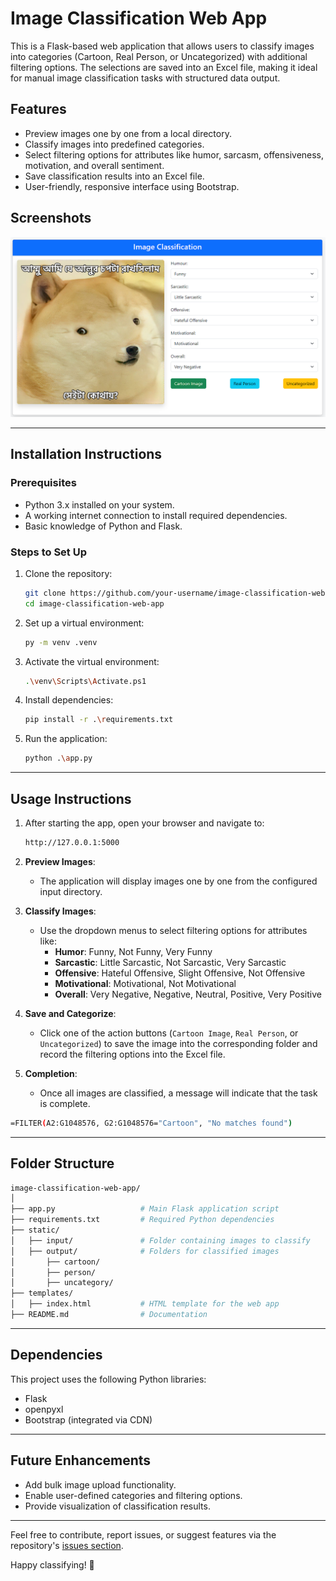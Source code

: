 # Image Classification Web App

This is a Flask-based web application that allows users to classify images into categories (Cartoon, Real Person, or Uncategorized) with additional filtering options. The selections are saved into an Excel file, making it ideal for manual image classification tasks with structured data output.

## Features

- Preview images one by one from a local directory.
- Classify images into predefined categories.
- Select filtering options for attributes like humor, sarcasm, offensiveness, motivation, and overall sentiment.
- Save classification results into an Excel file.
- User-friendly, responsive interface using Bootstrap.
  
## Screenshots

![alt text](https://raw.githubusercontent.com/newazbenalam/flask-image-categorizer/refs/heads/main/templates/Screenshot%202024-11-24%20235315.png)

---

## Installation Instructions

### Prerequisites

- Python 3.x installed on your system.
- A working internet connection to install required dependencies.
- Basic knowledge of Python and Flask.

### Steps to Set Up

1. Clone the repository:

   ```bash
   git clone https://github.com/your-username/image-classification-web-app.git
   cd image-classification-web-app
   ```

2. Set up a virtual environment:

   ```bash
   py -m venv .venv
   ```

3. Activate the virtual environment:

   ```bash
   .\venv\Scripts\Activate.ps1
   ```

4. Install dependencies:

   ```bash
   pip install -r .\requirements.txt
   ```

5. Run the application:

   ```bash
   python .\app.py
   ```

---

## Usage Instructions

1. After starting the app, open your browser and navigate to:

   ```bash
   http://127.0.0.1:5000
   ```

2. **Preview Images**:
   - The application will display images one by one from the configured input directory.

3. **Classify Images**:
   - Use the dropdown menus to select filtering options for attributes like:
     - **Humor**: Funny, Not Funny, Very Funny
     - **Sarcastic**: Little Sarcastic, Not Sarcastic, Very Sarcastic
     - **Offensive**: Hateful Offensive, Slight Offensive, Not Offensive
     - **Motivational**: Motivational, Not Motivational
     - **Overall**: Very Negative, Negative, Neutral, Positive, Very Positive

4. **Save and Categorize**:
   - Click one of the action buttons (`Cartoon Image`, `Real Person`, or `Uncategorized`) to save the image into the corresponding folder and record the filtering options into the Excel file.

5. **Completion**:
   - Once all images are classified, a message will indicate that the task is complete.
  
```sh
=FILTER(A2:G1048576, G2:G1048576="Cartoon", "No matches found")
```

---

## Folder Structure

```bash
image-classification-web-app/
│
├── app.py                   # Main Flask application script
├── requirements.txt         # Required Python dependencies
├── static/
│   ├── input/               # Folder containing images to classify
│   ├── output/              # Folders for classified images
│       ├── cartoon/
│       ├── person/
│       ├── uncategory/
├── templates/
│   ├── index.html           # HTML template for the web app
├── README.md                # Documentation
```

---

## Dependencies

This project uses the following Python libraries:

- Flask
- openpyxl
- Bootstrap (integrated via CDN)

---

## Future Enhancements

- Add bulk image upload functionality.
- Enable user-defined categories and filtering options.
- Provide visualization of classification results.

---

Feel free to contribute, report issues, or suggest features via the repository's [issues section](https://github.com/your-username/image-classification-web-app/issues).

Happy classifying! 🎉
